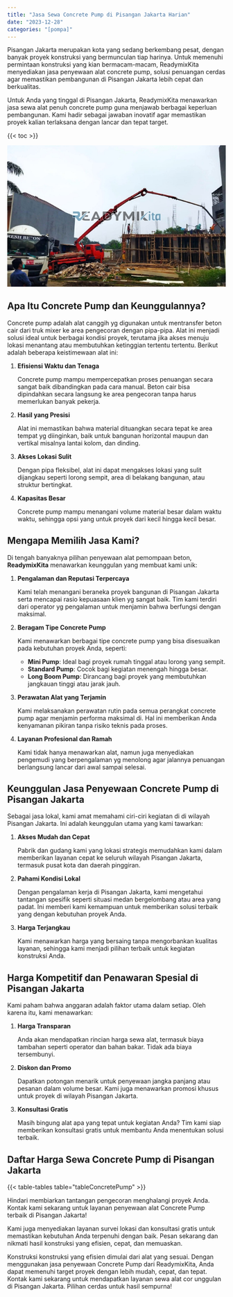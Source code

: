 ```yaml
---
title: "Jasa Sewa Concrete Pump di Pisangan Jakarta Harian"
date: "2023-12-28"
categories: "[pompa]"
---
```


Pisangan Jakarta merupakan kota yang sedang berkembang pesat, dengan banyak proyek konstruksi yang bermunculan tiap harinya. Untuk memenuhi permintaan konstruksi yang kian bermacam-macam, ReadymixKita menyediakan jasa penyewaan alat concrete pump, solusi penuangan cerdas agar memastikan pembangunan di Pisangan Jakarta lebih cepat dan berkualitas.

Untuk Anda yang tinggal di Pisangan Jakarta, ReadymixKita menawarkan jasa sewa alat penuh concrete pump guna menjawab berbagai keperluan pembangunan. Kami hadir sebagai jawaban inovatif agar memastikan proyek kalian terlaksana dengan lancar dan tepat target.

{{< toc >}}

![Jasa Sewa Concrete Pump di Pisangan Jakarta Harian](/images/pompa/sewa-pompa-16.jpg)

## Apa Itu Concrete Pump dan Keunggulannya?

Concrete pump adalah alat canggih yg digunakan untuk mentransfer beton cair dari truk mixer ke area pengecoran dengan pipa-pipa. Alat ini menjadi solusi ideal untuk berbagai kondisi proyek, terutama jika akses menuju lokasi menantang atau membutuhkan ketinggian tertentu tertentu. Berikut adalah beberapa keistimewaan alat ini:

1. **Efisiensi Waktu dan Tenaga**

   Concrete pump mampu mempercepatkan proses penuangan secara sangat baik dibandingkan pada cara manual. Beton cair bisa dipindahkan secara langsung ke area pengecoran tanpa harus memerlukan banyak pekerja.

2. **Hasil yang Presisi**

   Alat ini memastikan bahwa material dituangkan secara tepat ke area tempat yg diinginkan, baik untuk bangunan horizontal maupun dan vertikal misalnya lantai kolom, dan dinding.

3. **Akses Lokasi Sulit**

   Dengan pipa fleksibel, alat ini dapat mengakses lokasi yang sulit dijangkau seperti lorong sempit, area di belakang bangunan, atau struktur bertingkat.

4. **Kapasitas Besar**

   Concrete pump mampu menangani volume material besar dalam waktu waktu, sehingga opsi yang untuk proyek dari kecil hingga kecil besar.

## Mengapa Memilih Jasa Kami?

Di tengah banyaknya pilihan penyewaan alat pemompaan beton, **ReadymixKita** menawarkan keunggulan yang membuat kami unik:

1. **Pengalaman dan Reputasi Terpercaya**

   Kami telah menangani beraneka proyek bangunan di Pisangan Jakarta serta mencapai rasio kepuasaan klien yg sangat baik. Tim kami terdiri dari operator yg pengalaman untuk menjamin bahwa berfungsi dengan maksimal.

2. **Beragam Tipe Concrete Pump**

   Kami menawarkan berbagai tipe concrete pump yang bisa disesuaikan pada kebutuhan proyek Anda, seperti:
   - **Mini Pump**: Ideal bagi proyek rumah tinggal atau lorong yang sempit.
   - **Standard Pump**: Cocok bagi kegiatan menengah hingga besar.
   - **Long Boom Pump**: Dirancang bagi proyek yang membutuhkan jangkauan tinggi atau jarak jauh.

3. **Perawatan Alat yang Terjamin**

   Kami melaksanakan perawatan rutin pada semua perangkat concrete pump agar menjamin performa maksimal di. Hal ini memberikan Anda kenyamanan pikiran tanpa risiko teknis pada proses.

4. **Layanan Profesional dan Ramah**

   Kami tidak hanya menawarkan alat, namun juga menyediakan pengemudi yang berpengalaman yg menolong agar jalannya penuangan berlangsung lancar dari awal sampai selesai.

## Keunggulan Jasa Penyewaan Concrete Pump di Pisangan Jakarta

Sebagai jasa lokal, kami amat memahami ciri-ciri kegiatan di di wilayah Pisangan Jakarta. Ini adalah keunggulan utama yang kami tawarkan:

1. **Akses Mudah dan Cepat**

   Pabrik dan gudang kami yang lokasi strategis memudahkan kami dalam memberikan layanan cepat ke seluruh wilayah Pisangan Jakarta, termasuk pusat kota dan daerah pinggiran.

2. **Pahami Kondisi Lokal**

   Dengan pengalaman kerja di Pisangan Jakarta, kami mengetahui tantangan spesifik seperti situasi medan bergelombang atau area yang padat. Ini memberi kami kemampuan untuk memberikan solusi terbaik yang dengan kebutuhan proyek Anda.

3. **Harga Terjangkau**

   Kami menawarkan harga yang bersaing tanpa mengorbankan kualitas layanan, sehingga kami menjadi pilihan terbaik untuk kegiatan konstruksi Anda.

## Harga Kompetitif dan Penawaran Spesial di Pisangan Jakarta

Kami paham bahwa anggaran adalah faktor utama dalam setiap. Oleh karena itu, kami menawarkan:

1. **Harga Transparan**

   Anda akan mendapatkan rincian harga sewa alat, termasuk biaya tambahan seperti operator dan bahan bakar. Tidak ada biaya tersembunyi.

2. **Diskon dan Promo**

   Dapatkan potongan menarik untuk penyewaan jangka panjang atau pesanan dalam volume besar. Kami juga menawarkan promosi khusus untuk proyek di wilayah Pisangan Jakarta.

3. **Konsultasi Gratis**

   Masih bingung alat apa yang tepat untuk kegiatan Anda? Tim kami siap memberikan konsultasi gratis untuk membantu Anda menentukan solusi terbaik.

## Daftar Harga Sewa Concrete Pump di Pisangan Jakarta

{{< table-tables table="tableConcretePump" >}}

Hindari membiarkan tantangan pengecoran menghalangi proyek Anda. Kontak kami sekarang untuk layanan penyewaan alat Concrete Pump terbaik di Pisangan Jakarta!

Kami juga menyediakan layanan survei lokasi dan konsultasi gratis untuk memastikan kebutuhan Anda terpenuhi dengan baik. Pesan sekarang dan nikmati hasil konstruksi yang efisien, cepat, dan memuaskan.

Konstruksi konstruksi yang efisien dimulai dari alat yang sesuai. Dengan menggunakan jasa penyewaan Concrete Pump dari ReadymixKita, Anda dapat memenuhi target proyek dengan lebih mudah, cepat, dan tepat. Kontak kami sekarang untuk mendapatkan layanan sewa alat cor unggulan di Pisangan Jakarta. Pilihan cerdas untuk hasil sempurna!